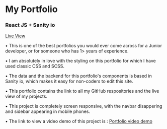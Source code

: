 <h1> My Portfolio  </h1> 

<h3> React JS + Sanity io </h3> 

<p>  <a href="https://meek-lily-ff9ef7.netlify.app/"> Live View </a> </p>

<p>  • This is one of the best portfolios you would ever come across for a Junior developer, or for someone who has 1> years of experience. </p>

<p>  • I am absolutely in love with the styling on this portfolio for which I have used classic CSS and SCSS. </p>

<p>  • The data and the backend for this portfolio's components is based in Sanity io, which makes it easy for non-coders to edit this site. </p>

<p>  • This portfolio contains the link to all my GitHub respositories and the live view of my projects. </p>

<p>  • This project is completely screen responsive, with the navbar disappering and sidebar appearing in mobile phones. </p>

<p>  • The link to view a video demo of this project is : <a href="https://www.youtube.com/watch?v=_Pp7UiazTYE&ab_channel=AnirudhKadian"> Portfolio video demo </a> </p>
